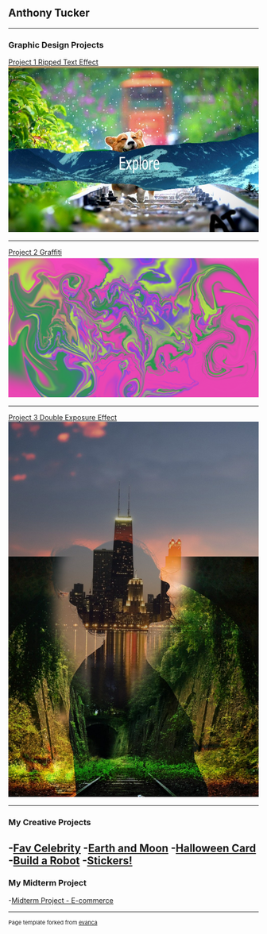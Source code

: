 ## Anthony Tucker

---

### Graphic Design Projects

[Project 1 Ripped Text Effect](/sample_page)
<img src="images/corgi-4415649_960_720.jpg?raw=true"/>

---
[Project 2 Graffiti](/pdf/sample_presentation.pdf)
<img src="images/Rippedeffect.png?raw=true"/>

---
[Project 3 Double Exposure Effect](http://example.com/)
<img src="images/0cf87e37f2a4dd631d81ba62098c3466.jpg?raw=true"/> 

---

### My Creative Projects

-[Fav Celebrity](https://trinket.io/html/3d36e103f6)
-[Earth and Moon](https://trinket.io/html/8d595556bb)
-[Halloween Card](https://trinket.io/html/811a421992)
-[Build a Robot](https://trinket.io/html/0694353959)
-[Stickers!](https://trinket.io/html/30c8f993f6)
---
### My Midterm Project
-[Midterm Project - E-commerce](https://tuckers-restaurant.w3spaces.com)



---
<p style="font-size:11px">Page template forked from <a href="https://github.com/evanca/quick-portfolio">evanca</a></p>
<!-- Remove above link if you don't want to attibute -->
